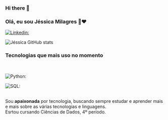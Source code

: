 ### Hi there 👋

### Olá, eu sou Jéssica Milagres 🫶❤️

[![Linkedin:](https://img.shields.io/badge/LinkedIn-0077B5?style=for-the-badge&logo=linkedin&logoColor=white)](https://www.linkedin.com/in/j%C3%A9ssica-milagres-93308920b)

![Jéssica GitHub stats](https://github-readme-stats.vercel.app/api?username=jessicamilagres&show_icons=true&theme=radical)

### Tecnologias que mais uso no momento<br/>
<br/>

![Python:](https://img.shields.io/badge/Python-3776AB?style=for-the-badge&logo=python&logoColor=white) 

![SQL:](https://img.shields.io/badge/MySQL-00000F?style=for-the-badge&logo=mysql&logoColor=white)

<br/>Sou **apaixonada** por tecnologia, buscando sempre estudar e aprender mais e mais sobre as várias tecnologias e linguagens.</br> Esrtou cursando Ciências de Dados, 4º período.

